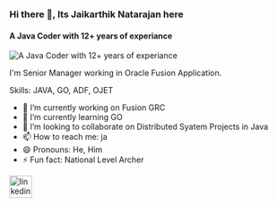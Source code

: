 ### Hi there 👋, Its Jaikarthik Natarajan here
#### A Java Coder with 12+ years of experiance
![A Java Coder with 12+ years of experiance](https://arturssmirnovs.github.io/github-profile-readme-generator/images/banner.png)

I'm Senior Manager working in Oracle Fusion Application.

Skills: JAVA, GO, ADF, OJET

- 🔭 I’m currently working on Fusion GRC 
- 🌱 I’m currently learning GO 
- 👯 I’m looking to collaborate on Distributed Syatem Projects in Java 
- 📫 How to reach me: ja 
- 😄 Pronouns: He, Him 
- ⚡ Fun fact: National Level Archer 


[<img src='https://cdn.jsdelivr.net/npm/simple-icons@3.0.1/icons/linkedin.svg' alt='linkedin' height='40'>](https://www.linkedin.com/in/jaikarthik.natarajan/)  
